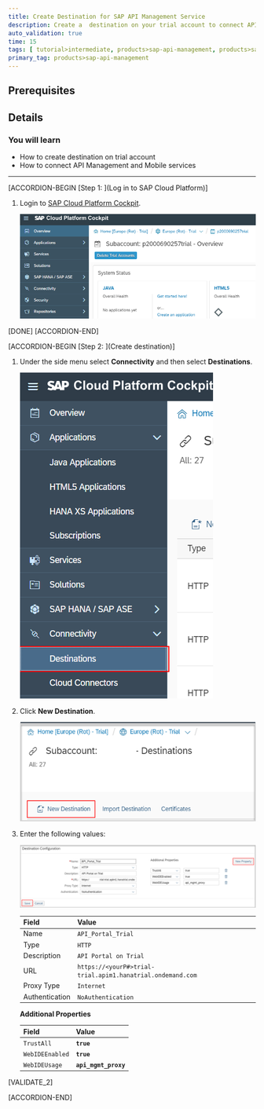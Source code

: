 ```yaml
---
title: Create Destination for SAP API Management Service
description: Create a  destination on your trial account to connect API Management and Mobile services.
auto_validation: true
time: 15
tags: [ tutorial>intermediate, products>sap-api-management, products>sap-cloud-platform]
primary_tag: products>sap-api-management
---
```


## Prerequisites

## Details
### You will learn
  - How to create destination on trial account
  - How to connect API Management and Mobile services

---

[ACCORDION-BEGIN [Step 1: ](Log in to SAP Cloud Platform)]

1. Login to [SAP Cloud Platform Cockpit](https://account.hanatrial.ondemand.com ).

    ![Open Trial](15-CP-cockpit.png)

[DONE]
[ACCORDION-END]

[ACCORDION-BEGIN [Step 2: ](Create destination)]

1. Under the side menu select **Connectivity** and then select **Destinations**.

    ![Navigate Destination](16-navigate-destination.png)

2. Click **New Destination**.

    ![Navigate Destination](17-new-destination.png)

3. Enter the following values:

    ![Navigate Destination](18-destination-pop-up.png)

    **Field** | **Value**
    ---- | ----
    Name |`API_Portal_Trial`
    Type |`HTTP`
    Description |`API Portal on Trial`
    URL |`https://<yourP#>trial-trial.apim1.hanatrial.ondemand.com`
    Proxy Type |`Internet`
    Authentication |`NoAuthentication`

    **Additional Properties**

    **Field** | **Value**
    ---- | ----
    `TrustAll` | **`true`**
    `WebIDEEnabled` |**`true`**
    `WebIDEUsage` |**`api_mgmt_proxy`**

[VALIDATE_2]

[ACCORDION-END]
